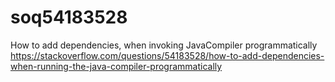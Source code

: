 # soq54183528
How to add dependencies, when invoking JavaCompiler programmatically
https://stackoverflow.com/questions/54183528/how-to-add-dependencies-when-running-the-java-compiler-programmatically

